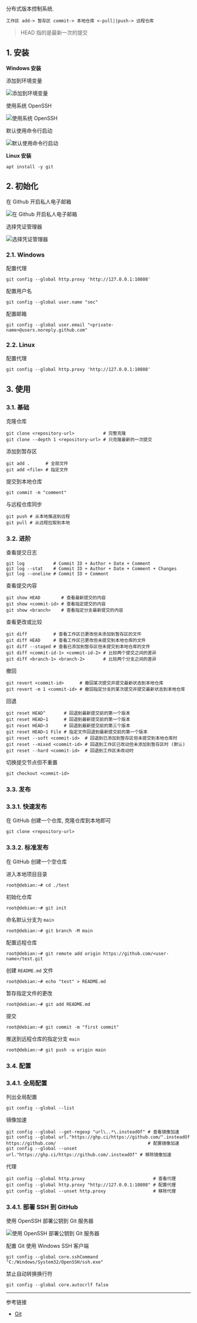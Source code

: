 分布式版本控制系统.

```
工作区 add-> 暂存区 commit-> 本地仓库 <-pull||push-> 远程仓库
```

> HEAD 指的是最新一次的提交

## 1. 安装

**Windows 安装**

添加到环境变量

![添加到环境变量](./../../../../images/Git/%E6%B7%BB%E5%8A%A0%E5%88%B0%E7%8E%AF%E5%A2%83%E5%8F%98%E9%87%8F.png)

使用系统 OpenSSH

![使用系统 OpenSSH](./../../../../images/Git/%E4%BD%BF%E7%94%A8%E7%B3%BB%E7%BB%9F%20OpenSSH.png)

默认使用命令行启动

![默认使用命令行启动](./../../../../images/Git/%E9%BB%98%E8%AE%A4%E4%BD%BF%E7%94%A8%E5%91%BD%E4%BB%A4%E8%A1%8C%E5%90%AF%E5%8A%A8.png)

**Linux 安装**

```
apt install -y git
```

## 2. 初始化

在 Github 开启私人电子邮箱

![在 Github 开启私人电子邮箱](./../../../../images/Git/%E5%9C%A8%20Github%20%E5%BC%80%E5%90%AF%E7%A7%81%E4%BA%BA%E7%94%B5%E5%AD%90%E9%82%AE%E7%AE%B1.png)

选择凭证管理器

![选择凭证管理器](./../../../../images/Git/%E9%80%89%E6%8B%A9%E5%87%AD%E8%AF%81%E7%AE%A1%E7%90%86%E5%99%A8.png)

### 2.1. Windows

配置代理

```
git config --global http.proxy 'http://127.0.0.1:10808'
```

配置用户名

```
git config --global user.name "sec"
```

配置邮箱

```
git config --global user.email "<private-name>@users.noreply.github.com"
```

### 2.2. Linux

配置代理

```
git config --global http.proxy 'http://127.0.0.1:10808'
```

## 3. 使用

### 3.1. 基础

克隆仓库

```
git clone <repository-url>           # 完整克隆
git clone --depth 1 <repository-url> # 只克隆最新的一次提交
```

添加到暂存区

```
git add .      # 全部文件
git add <file> # 指定文件
```

提交到本地仓库

```
git commit -m "comment"
```

与远程仓库同步

```
git push # 从本地推送到远程
git pull # 从远程拉取到本地
```

### 3.2. 进阶

查看提交日志

```
git log           # Commit ID + Author + Date + Comment
git log --stat    # Commit ID + Author + Date + Comment + Changes
git log --oneline # Commit ID + Comment
```

查看提交内容

```
git show HEAD        # 查看最新提交的内容
git show <commit-id> # 查看指定提交的内容
git show <branch>    # 查看指定分支最新提交的内容
```

查看更改或比较

```
git diff          # 查看工作区已更改但未添加到暂存区的文件
git diff HEAD     # 查看工作区已更改但未提交到本地仓库的文件
git diff --staged # 查看已添加到暂存区但未提交到本地仓库的文件
git diff <commit-id-1> <commit-id-2> # 比较两个提交之间的差异
git diff <branch-1> <branch-2>       # 比较两个分支之间的差异
```

撤回

```
git revert <commit-id>      # 撤回某次提交并提交最新状态到本地仓库
git revert -m 1 <commit-id> # 撤回指定分支的某次提交并提交最新状态到本地仓库
```

回退

```
git reset HEAD^       # 回退到最新提交前的第一个版本
git reset HEAD~1      # 回退到最新提交前的第一个版本
git reset HEAD~3      # 回退到最新提交前的第三个版本
git reset HEAD~1 File # 指定文件回退到最新提交前的第一个版本
git reset --soft <commit-id>  # 回退到已添加到暂存区但未提交到本地仓库时
git reset --mixed <commit-id> # 回退到工作区已改动但未添加到暂存区时 (默认)
git reset --hard <commit-id>  # 回退到工作区未改动时
```

切换提交节点但不重置

```
git checkout <commit-id>
```

### 3.3. 发布

### 3.3.1. 快速发布

在 GitHub 创建一个仓库, 克隆仓库到本地即可

```
git clone <repository-url>
```

### 3.3.2. 标准发布

在 GitHub 创建一个空仓库

进入本地项目目录

```
root@debian:~# cd ./test
```

初始化仓库

```
root@debian:~# git init
```

命名默认分支为 `main` 

```
root@debian:~# git branch -M main
```

配置远程仓库

```
root@debian:~# git remote add origin https://github.com/<user-name>/test.git
```

创建 `README.md` 文件

```
root@debian:~# echo "test" > README.md
```

暂存指定文件的更改

```
root@debian:~# git add README.md
```

提交

```
root@debian:~# git commit -m "first commit"
```

推送到远程仓库的指定分支 `main` 

```
root@debian:~# git push -u origin main
```

### 3.4. 配置

### 3.4.1. 全局配置

列出全局配置

```
git config --global --list
```

镜像加速

```
git config --global --get-regexp "url\..*\.insteadOf" # 查看镜像加速
git config --global url."https://ghp.ci/https://github.com/".insteadOf https://github.com/                                   # 配置镜像加速
git config --global --unset url."https://ghp.ci/https://github.com/.insteadOf" # 移除镜像加速
```

代理

```
git config --global http.proxy                          # 查看代理
git config --global http.proxy "http://127.0.0.1:10808" # 配置代理
git config --global --unset http.proxy                  # 移除代理
```

### 3.4.1. 部署 SSH 到 GitHub

使用 OpenSSH 部署公钥到 Git 服务器

![使用 OpenSSH 部署公钥到 Git 服务器](./../../../../images/Git/%E4%BD%BF%E7%94%A8%20OpenSSH%20%E9%83%A8%E7%BD%B2%E5%85%AC%E9%92%A5%E5%88%B0%20Git%20%E6%9C%8D%E5%8A%A1%E5%99%A8.png)

配置 Git 使用 Windows SSH 客户端

```
git config --global core.sshCommand "C:/Windows/System32/OpenSSH/ssh.exe"
```

禁止自动转换换行符

```
git config --global core.autocrlf false
```

---

参考链接

- [Git](https://git-scm.com/)
